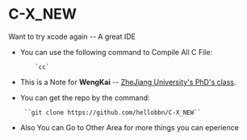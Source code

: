 # C-X_NEW
Want to try xcode again -- A great IDE

* You can use the following command to Compile All C File:

          `cc`

* This is a Note for **WengKai** -- [ZheJiang University's PhD's class](http://www.icourse163.org/learn/zju-1001614008?tid=1001692006#/learn/announce).

* You can get the repo by the command:

       ``git clone https://github.com/hellobbn/C-X_NEW``

* Also You can Go to Other Area for more things you can eperience
